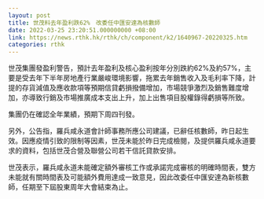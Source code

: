 ```yaml
---
layout: post
title: 世茂料去年盈利跌62%　改委任中匯安達為核數師
date: 2022-03-25 23:20:51.000000000 +08:00
link: https://news.rthk.hk/rthk/ch/component/k2/1640967-20220325.htm
categories: rthk
---
```


世茂集團發盈利警告，預計去年盈利及核心盈利按年分別跌約62%及約57%，主要是受去年下半年房地產行業嚴峻環境影響，拖累去年銷售收入及毛利率下降，計提的存貨減值及應收款項等預期信貸虧損撥備增加，市場競爭激烈及銷售難度增加，亦導致行銷及市場推廣成本支出上升，加上出售項目股權錄得虧損等所致。

集團仍在確認全年業績，預期下周四刊發。

另外，公告指，羅兵咸永道會計師事務所應公司建議，已辭任核數師，昨日起生效。因應疫情引致的限制等因素，世茂未能於昨日完成檢閱，及提供羅兵咸永道要求的資料，包括世茂合營及聯營公司若干信託貸款安排。

世茂表示，羅兵咸永道未能確定額外審核工作或承諾完成審核的明確時間表，雙方未能就有關時間表及可能額外費用達成一致意見，因此改委任中匯安達為新核數師，任期至下屆股東周年大會結束為止。
